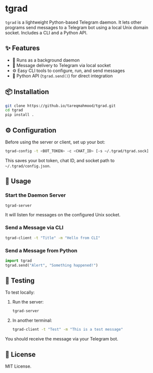 # tgrad

`tgrad` is a lightweight Python-based Telegram daemon. It lets other programs send messages to a Telegram bot using a local Unix domain socket. Includes a CLI and a Python API.


## ✨ Features

- 🧵 Runs as a background daemon
- 🧾 Message delivery to Telegram via local socket
- ⚙️ Easy CLI tools to configure, run, and send messages
- 🐍 Python API (`tgrad.send()`) for direct integration


## 📦 Installation

```bash
git clone https://github.io/tareqmahmood/tgrad.git
cd tgrad
pip install .
```

## ⚙️ Configuration

Before using the server or client, set up your bot:

```bash
tgrad-config -t <BOT_TOKEN> -c <CHAT_ID> [-s ~/.tgrad/tgrad.sock]
```

This saves your bot token, chat ID, and socket path to `~/.tgrad/config.json`.


## 🚀 Usage

### Start the Daemon Server

```bash
tgrad-server
```

It will listen for messages on the configured Unix socket.

### Send a Message via CLI

```bash
tgrad-client -t "Title" -m "Hello from CLI"
```

### Send a Message from Python

```python
import tgrad
tgrad.send("Alert", "Something happened!")
```

## 🧪 Testing

To test locally:

1. Run the server:

   ```bash
   tgrad-server
   ```

2. In another terminal:

   ```bash
   tgrad-client -t "Test" -m "This is a test message"
   ```

You should receive the message via your Telegram bot.


## 📄 License

MIT License.

